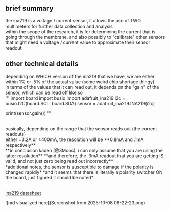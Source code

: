 ## brief summary
the ina219 is a voltage / current sensor, it allows the use of TWO multimeters for further data collection and analysis
<br>within the scope of the research, it is for determining the current that is going through the membrane, and also possibly to "calibrate" other sensors that might need a voltage / current value to approximate their sensor readout

## other technical details
depending on WHICH version of the ina219 that we have, we are either within 1% or .5% of the actual value (some weird chip shortage thingy)
<br>in terms of the values that it can read out, it depends on the "gain" of the sensor, which can be read off like so
<br>
'''
import board
import busio
import adafruit_ina219
i2c = busio.I2C(board.SCL, board.SDA)
sensor = adafruit_ina219.INA219(i2c)

print(sensor.gain())
'''

<br>
basically, depending on the range that the sensor reads out (the current readouts)
<br>either ±3.2A or ±400mA, the resolution will be **0.8mA and .1mA respectively**
<br>
**in conclusion kaden (@3Moos), i can only assume that you are using the latter resolution**
**and therefore, the .3mA readout that you are getting IS valid, and not just zero being read out incorrectly**
<br>
*additional notes, the sensor is susceptible to damage if the polarity is changed rapidly*
*and it seems that there is literally a polarity switcher ON the board, just figured it should be noted*

<br>[ina219 datasheet](https://learn.adafruit.com/adafruit-ina219-current-sensor-breakout?view=all)

![md visualized here](Screenshot from 2025-10-08 06-22-23.png)
